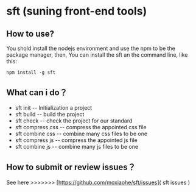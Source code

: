 # sft (suning front-end tools)

## How to use?
You shold install the nodejs environment and use the npm to be the package manager,
then, You can install the sft an the command line, like this:

```
npm install -g sft
```

## What can i do？

* sft init -- Initialization a project
* sft build -- build the project
* sft check -- check the project for our standard 
* sft compress css -- compress the appointed css file
* sft combine css -- combine many css files to be one
* sft compress js -- compress the appointed js file
* sft combine js -- combine many js files to be one

## How to submit or review issues？

See here >>>>>>> [https://github.com/moxiaohe/sft/issues]( sft issues )